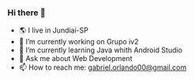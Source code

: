### Hi there 👋
- 🌎 I live in Jundiaí-SP
- 🔭 I’m currently working on Grupo iv2
- 🌱 I’m currently learning Java whith Android Studio
- 💬 Ask me about Web Development
- 📫 How to reach me: gabriel.orlando00@gmail.com
<!--
**GabrielOrlando/GabrielOrlando** is a ✨ _special_ ✨ repository because its `README.md` (this file) appears on your GitHub profile.

Here are some ideas to get you started:


- 👯 I’m looking to collaborate on ...
- 🤔 I’m looking for help with ...


- 😄 Pronouns: ...
- ⚡ Fun fact: ...
-->
